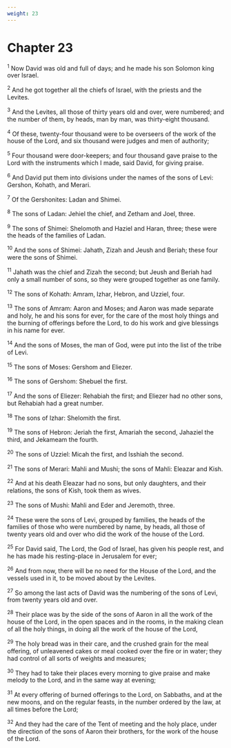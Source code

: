 ```yaml
---
weight: 23
---
```


# Chapter 23

<sup>1</sup> Now David was old and full of days; and he made his son Solomon king over Israel. 

<sup>2</sup> And he got together all the chiefs of Israel, with the priests and the Levites. 

<sup>3</sup> And the Levites, all those of thirty years old and over, were numbered; and the number of them, by heads, man by man, was thirty-eight thousand. 

<sup>4</sup> Of these, twenty-four thousand were to be overseers of the work of the house of the Lord, and six thousand were judges and men of authority; 

<sup>5</sup> Four thousand were door-keepers; and four thousand gave praise to the Lord with the instruments which I made, said David, for giving praise. 

<sup>6</sup> And David put them into divisions under the names of the sons of Levi: Gershon, Kohath, and Merari. 

<sup>7</sup> Of the Gershonites: Ladan and Shimei. 

<sup>8</sup> The sons of Ladan: Jehiel the chief, and Zetham and Joel, three. 

<sup>9</sup> The sons of Shimei: Shelomoth and Haziel and Haran, three; these were the heads of the families of Ladan. 

<sup>10</sup> And the sons of Shimei: Jahath, Zizah and Jeush and Beriah; these four were the sons of Shimei. 

<sup>11</sup> Jahath was the chief and Zizah the second; but Jeush and Beriah had only a small number of sons, so they were grouped together as one family. 

<sup>12</sup> The sons of Kohath: Amram, Izhar, Hebron, and Uzziel, four. 

<sup>13</sup> The sons of Amram: Aaron and Moses; and Aaron was made separate and holy, he and his sons for ever, for the care of the most holy things and the burning of offerings before the Lord, to do his work and give blessings in his name for ever. 

<sup>14</sup> And the sons of Moses, the man of God, were put into the list of the tribe of Levi. 

<sup>15</sup> The sons of Moses: Gershom and Eliezer. 

<sup>16</sup> The sons of Gershom: Shebuel the first. 

<sup>17</sup> And the sons of Eliezer: Rehabiah the first; and Eliezer had no other sons, but Rehabiah had a great number. 

<sup>18</sup> The sons of Izhar: Shelomith the first. 

<sup>19</sup> The sons of Hebron: Jeriah the first, Amariah the second, Jahaziel the third, and Jekameam the fourth. 

<sup>20</sup> The sons of Uzziel: Micah the first, and Isshiah the second. 

<sup>21</sup> The sons of Merari: Mahli and Mushi; the sons of Mahli: Eleazar and Kish. 

<sup>22</sup> And at his death Eleazar had no sons, but only daughters, and their relations, the sons of Kish, took them as wives. 

<sup>23</sup> The sons of Mushi: Mahli and Eder and Jeremoth, three. 

<sup>24</sup> These were the sons of Levi, grouped by families, the heads of the families of those who were numbered by name, by heads, all those of twenty years old and over who did the work of the house of the Lord. 

<sup>25</sup> For David said, The Lord, the God of Israel, has given his people rest, and he has made his resting-place in Jerusalem for ever; 

<sup>26</sup> And from now, there will be no need for the House of the Lord, and the vessels used in it, to be moved about by the Levites. 

<sup>27</sup> So among the last acts of David was the numbering of the sons of Levi, from twenty years old and over. 

<sup>28</sup> Their place was by the side of the sons of Aaron in all the work of the house of the Lord, in the open spaces and in the rooms, in the making clean of all the holy things, in doing all the work of the house of the Lord, 

<sup>29</sup> The holy bread was in their care, and the crushed grain for the meal offering, of unleavened cakes or meal cooked over the fire or in water; they had control of all sorts of weights and measures; 

<sup>30</sup> They had to take their places every morning to give praise and make melody to the Lord, and in the same way at evening; 

<sup>31</sup> At every offering of burned offerings to the Lord, on Sabbaths, and at the new moons, and on the regular feasts, in the number ordered by the law, at all times before the Lord; 

<sup>32</sup> And they had the care of the Tent of meeting and the holy place, under the direction of the sons of Aaron their brothers, for the work of the house of the Lord. 


